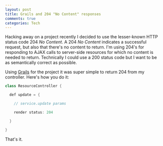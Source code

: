 ```yaml
--- 
layout: post
title: Grails and 204 "No Content" responses
comments: true
categories: Tech
---
```

Hacking away on a project recently I decided to use the lesser-known HTTP status code 204 <em>No Content</em>. A 204 <em>No Content</em> indicates a successful request, but also that there's no content to return. I'm using 204's for responding to AJAX calls to server-side resources for which no content is needed to return. Technically I could use a 200 status code but I want to be as semantically correct as possible.

Using <a href="http://grails.org/">Grails</a> for the project it was super simple to return 204 from my controller. Here's how you do it:
``` java 
class ResourceController {

  def update = {

    // service.update params

    render status: 204

  }

} 
```
That's it.
